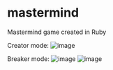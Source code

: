 # mastermind
Mastermind game created in Ruby

Creator mode:
![image](https://user-images.githubusercontent.com/88121502/165209034-67f5342a-2483-4776-99e7-d3d5c8493493.png)

Breaker mode:
![image](https://user-images.githubusercontent.com/88121502/165209258-3f342a5d-278b-4354-87e1-29dfd8113087.png)
![image](https://user-images.githubusercontent.com/88121502/165209412-f7e8fd2b-cd88-4151-a19d-8cf0282df5e6.png)
